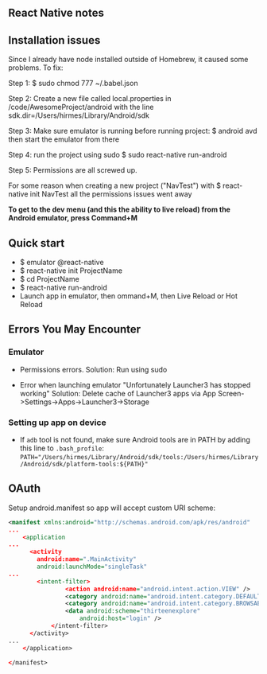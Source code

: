 React Native notes
------------------

## Installation issues

Since I already have node installed outside of Homebrew, it caused some problems. To fix:

Step 1:
$ sudo chmod 777 ~/.babel.json

Step 2:
Create a new file called local.properties in /code/AwesomeProject/android with the line
sdk.dir=/Users/hirmes/Library/Android/sdk

Step 3:
Make sure emulator is running before running project:
$ android avd
then start the emulator from there

Step 4:
run the project using sudo
$ sudo react-native run-android

Step 5:
Permissions are all screwed up. 


For some reason when creating a new project ("NavTest") with $ react-native init NavTest all the permissions issues went away

**To get to the dev menu (and this the ability to live reload) from the Android emulator, press Command+M**

## Quick start

* $ emulator @react-native
* $ react-native init ProjectName
* $ cd ProjectName
* $ react-native run-android
* Launch app in emulator, then ommand+M, then Live Reload or Hot Reload

## Errors You May Encounter

### Emulator

* Permissions errors. Solution: Run using sudo

* Error when launching emulator "Unfortunately Launcher3 has stopped working" Solution: Delete cache of Launcher3 apps via App Screen->Settings->Apps->Launcher3->Storage

### Setting up app on device

* If `adb` tool is not found, make sure Android tools are in PATH by adding this line to `.bash_profile`:
	`PATH="/Users/hirmes/Library/Android/sdk/tools:/Users/hirmes/Library/Android/sdk/platform-tools:${PATH}"`
	



## OAuth

Setup android.manifest so app will accept custom URI scheme:

```xml
<manifest xmlns:android="http://schemas.android.com/apk/res/android"
...
    <application
...
      <activity
        android:name=".MainActivity"
        android:launchMode="singleTask"
...
        <intent-filter>
                <action android:name="android.intent.action.VIEW" />
                <category android:name="android.intent.category.DEFAULT" />
                <category android:name="android.intent.category.BROWSABLE" />
                <data android:scheme="thirteenexplore"
                    android:host="login" />
            </intent-filter>
      </activity>
...
    </application>

</manifest>
```


